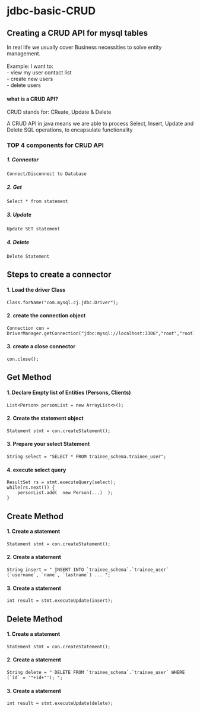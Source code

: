 # jdbc-basic-CRUD

## Creating a CRUD API for mysql tables

<p>In real life we usually cover Business necessities to solve entity management.<br><br>
    Example: I want to:
    <br> - view my user contact list
    <br> - create new users
    <br> - delete users
</p>

#### what is a CRUD API?
<p> CRUD stands for: CReate, Update & Delete</p>
<p>A CRUD API in java means we are able to process 
   Select, Insert, Update and Delete SQL operations, to encapsulate functionality </p>

### TOP 4 components for CRUD API

##### 1. Connector
    Connect/Disconnect to Database
##### 2. Get
    Select * from statement
##### 3. Update
    Update SET statement
##### 4. Delete
    Delete Statement

## Steps to create a connector


#### 1. Load the driver Class

    Class.forName("com.mysql.cj.jdbc.Driver");

#### 2. create  the connection object
    
    Connection con = DriverManager.getConnection("jdbc:mysql://localhost:3306","root","root12345");
    
#### 3. create a close connector
    
    con.close();

## Get Method

#### 1. Declare Empty list of Entities (Persons, Clients)
    List<Person> personList = new ArrayList<>();
    
#### 2. Create the statement object
    Statement stmt = con.createStatement();
    
#### 3. Prepare your select Statement
    String select = "SELECT * FROM trainee_schema.trainee_user";
    
#### 4. execute select query
    ResultSet rs = stmt.executeQuery(select);
    while(rs.next()) {
        personList.add(  new Person(...)  );
    }

## Create Method

#### 1. Create a statement
    Statement stmt = con.createStatement();

#### 2. Create a statement
    String insert = " INSERT INTO `trainee_schema`.`trainee_user` (`username`, `name`, `lastname`) ... ";

#### 3. Create a statement
    int result = stmt.executeUpdate(insert);
    
## Delete Method

#### 1. Create a statement
    Statement stmt = con.createStatement();

#### 2. Create a statement
    String delete = " DELETE FROM `trainee_schema`.`trainee_user` WHERE (`id` = '"+id+"'); ";

#### 3. Create a statement
    int result = stmt.executeUpdate(delete);
